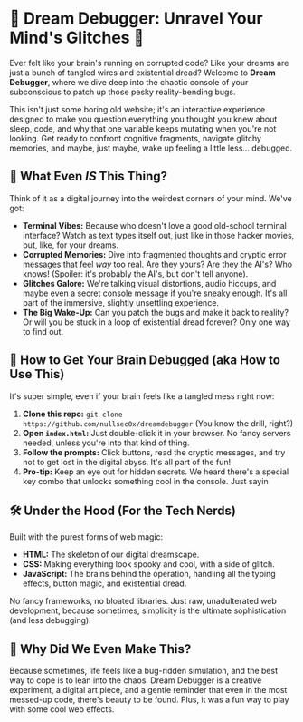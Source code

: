 # 🧠 Dream Debugger: Unravel Your Mind's Glitches 🧠

Ever felt like your brain's running on corrupted code? Like your dreams are just a bunch of tangled wires and existential dread? Welcome to **Dream Debugger**, where we dive deep into the chaotic console of your subconscious to patch up those pesky reality-bending bugs.

This isn't just some boring old website; it's an interactive experience designed to make you question everything you thought you knew about sleep, code, and why that one variable keeps mutating when you're not looking. Get ready to confront cognitive fragments, navigate glitchy memories, and maybe, just maybe, wake up feeling a little less... debugged.




## 👾 What Even *IS* This Thing?

Think of it as a digital journey into the weirdest corners of your mind. We've got:

*   **Terminal Vibes:** Because who doesn't love a good old-school terminal interface? Watch as text types itself out, just like in those hacker movies, but, like, for your dreams.
*   **Corrupted Memories:** Dive into fragmented thoughts and cryptic error messages that feel *way* too real. Are they yours? Are they the AI's? Who knows! (Spoiler: it's probably the AI's, but don't tell anyone).
*   **Glitches Galore:** We're talking visual distortions, audio hiccups, and maybe even a secret console message if you're sneaky enough. It's all part of the immersive, slightly unsettling experience.
*   **The Big Wake-Up:** Can you patch the bugs and make it back to reality? Or will you be stuck in a loop of existential dread forever? Only one way to find out.




## 🚀 How to Get Your Brain Debugged (aka How to Use This)

It's super simple, even if your brain feels like a tangled mess right now:

1.  **Clone this repo:** `git clone https://github.com/nullsec0x/dreamdebugger` (You know the drill, right?)
2.  **Open `index.html`:** Just double-click it in your browser. No fancy servers needed, unless you're into that kind of thing.
3.  **Follow the prompts:** Click buttons, read the cryptic messages, and try not to get lost in the digital abyss. It's all part of the fun!
4.  **Pro-tip:** Keep an eye out for hidden secrets. We heard there's a special key combo that unlocks something cool in the console. Just sayin




## 🛠️ Under the Hood (For the Tech Nerds)

Built with the purest forms of web magic:

*   **HTML:** The skeleton of our digital dreamscape.
*   **CSS:** Making everything look spooky and cool, with a side of glitch.
*   **JavaScript:** The brains behind the operation, handling all the typing effects, button magic, and existential dread.

No fancy frameworks, no bloated libraries. Just raw, unadulterated web development, because sometimes, simplicity is the ultimate sophistication (and less debugging).




## 🤔 Why Did We Even Make This?

Because sometimes, life feels like a bug-ridden simulation, and the best way to cope is to lean into the chaos. Dream Debugger is a creative experiment, a digital art piece, and a gentle reminder that even in the most messed-up code, there's beauty to be found. Plus, it was a fun way to play with some cool web effects.



